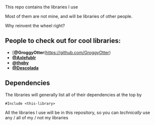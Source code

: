 This repo contains the libraries I use

Most of them are not mine, and will be libraries of other people.

Why reinvent the wheel right?

## People to check out for cool libraries:

* [**@GroggyOtter**(https://github.com/GroggyOtter)
* [**@Axlefublr**](https://github.com/Axlefublr)
* [**@thqby**](https://github.com/thqby)
* [**@Descolada**](https://github.com/Descolada)

## Dependencies

The libraries will generally list all of their dependencies at the top by

```
#Include <this-library>
```

All the libraries I use will be in this repository, so you can *technically* use any / all of my / not my libraries
